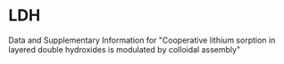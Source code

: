 # LDH
Data and Supplementary Information for "Cooperative lithium sorption in layered double hydroxides is modulated by colloidal assembly"
